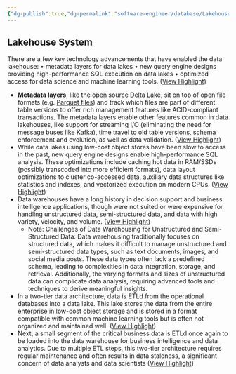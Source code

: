 ```yaml
---
{"dg-publish":true,"dg-permalink":"software-engineer/database/Lakehouse System","permalink":"/software-engineer/database/Lakehouse System/","title":"Lakehouse System"}
---
```


## Lakehouse System

There are a few key technology advancements that have enabled the data lakehouse:
  • metadata layers for data lakes
  • new query engine designs providing high-performance SQL execution on data lakes
  • optimized access for data science and machine learning tools. ([View Highlight](https://read.readwise.io/read/01j3ez59bsxq8q40sdwhvyq4qy))
- **Metadata layers**, like the open source Delta Lake, sit on top of open file formats (e.g. [Parquet files](https://databricks.com/glossary/what-is-parquet)) and track which files are part of different table versions to offer rich management features like ACID-compliant transactions. The metadata layers enable other features common in data lakehouses, like support for streaming I/O (eliminating the need for message buses like Kafka), time travel to old table versions, schema enforcement and evolution, as well as data validation. ([View Highlight](https://read.readwise.io/read/01j3ez7xx1xjhafsk9ccraxjf1))
- While data lakes using low-cost object stores have been slow to access in the past, new query engine designs enable high-performance SQL analysis. These optimizations include caching hot data in RAM/SSDs (possibly transcoded into more efficient formats), data layout optimizations to cluster co-accessed data, auxiliary data structures like statistics and indexes, and vectorized execution on modern CPUs. ([View Highlight](https://read.readwise.io/read/01j3ez96vjm28fd0nqv8gf8vxk))
- Data warehouses have a long history in decision support and business intelligence applications, though were not suited or were expensive for handling unstructured data, semi-structured data, and data with high variety, velocity, and volume. ([View Highlight](https://read.readwise.io/read/01j3ey7pjan60eh0r87may86nz))
    - Note: Challenges of Data Warehousing for Unstructured and Semi-Structured Data: Data warehousing traditionally focuses on structured data, which makes it difficult to manage unstructured and semi-structured data types, such as text documents, images, and social media posts. These data types often lack a predefined schema, leading to complexities in data integration, storage, and retrieval. Additionally, the varying formats and sizes of unstructured data can complicate data analysis, requiring advanced tools and techniques to derive meaningful insights.
- In a two-tier data architecture, data is ETLd from the operational databases into a data lake. This lake stores the data from the entire enterprise in low-cost object storage and is stored in a format compatible with common machine learning tools but is often not organized and maintained well. ([View Highlight](https://read.readwise.io/read/01j3ey3sr75ay4vk2mbh9bga6e))
- Next, a small segment of the critical business data is ETLd once again to be loaded into the data warehouse for business intelligence and data analytics. Due to multiple ETL steps, this two-tier architecture requires regular maintenance and often results in data staleness, a significant concern of data analysts and data scientists ([View Highlight](https://read.readwise.io/read/01j3ey4rcqq3y243a2p4xvp92r))